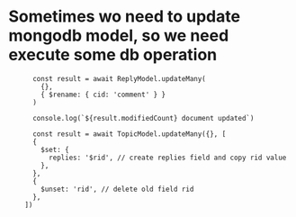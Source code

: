# Sometimes wo need to update mongodb model, so we need execute some db operation

```
      const result = await ReplyModel.updateMany(
        {},
        { $rename: { cid: 'comment' } }
      )

      console.log(`${result.modifiedCount} document updated`)

      const result = await TopicModel.updateMany({}, [
      {
        $set: {
          replies: '$rid', // create replies field and copy rid value
        },
      },
      {
        $unset: 'rid', // delete old field rid
      },
    ])
```